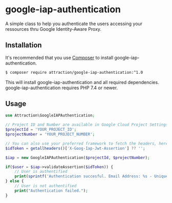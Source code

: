 # google-iap-authentication

A simple class to help you authenticate the users accessing your ressources thru Google Identity-Aware Proxy.

## Installation

It's recommended that you use [Composer](https://getcomposer.org/) to install google-iap-authentication.

```bash
$ composer require attraction/google-iap-authentication:^1.0
```

This will install google-iap-authentication and all required dependencies. google-iap-authentication requires PHP 7.4 or newer.

## Usage

```php
use Attraction\GoogleIAPAuthentication;

// Project ID and Number are available in Google Cloud Project Settings - https://console.cloud.google.com/iam-admin/settings
$projectId = 'YOUR_PROJECT_ID';
$projectNumber = 'YOUR_PROJECT_NUMBER';

// You can also use your preferred framework to fetch the headers, here we use getallheaders() to make it simple.
$idToken = getallheaders()['X-Goog-Iap-Jwt-Assertion'] ?? '';

$iap = new GoogleIAPAuthentication($projectId, $projectNumber);

if($user = $iap->validateAssertion($idToken)) {
    // User is authentified
    print(sprintf('Authentication succesful. Email Address: %s - Unique ID: %s', $user->emailAddress, $user->id));
} else {
    // User is not authentified
    print("Authentication failed.");
}
```